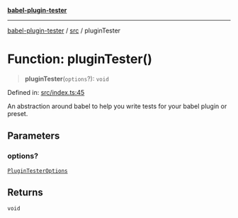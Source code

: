 [**babel-plugin-tester**](../../README.md)

***

[babel-plugin-tester](../../README.md) / [src](../README.md) / pluginTester

# Function: pluginTester()

> **pluginTester**(`options`?): `void`

Defined in: [src/index.ts:45](https://github.com/Xunnamius/babel-plugin-tester/blob/91349cafb3cefac8248e86580feec53bd082321e/src/index.ts#L45)

An abstraction around babel to help you write tests for your babel plugin or
preset.

## Parameters

### options?

[`PluginTesterOptions`](../../types/global/interfaces/PluginTesterOptions.md)

## Returns

`void`
